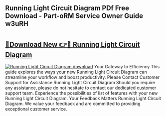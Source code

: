 ## Running Light Circuit Diagram PDf Free Download - Part-oRM Service Owner Guide w3uRH

# <h2><a href="http://dfnop1b.blite.top/?on=Running+Light+Circuit+Diagram">🔗Download New 👉🔴 Running Light Circuit Diagram</a></h2>

[![Running Light Circuit Diagram download](https://i.imgur.com/lujVjoI.png)](http://dfnop1b.blite.top/?on=Running+Light+Circuit+Diagram)
Your Gateway to Efficiency This guide explores the ways your new Running Light Circuit Diagram can streamline your workflow and boost productivity. Please Contact Customer Support for Assistance Running Light Circuit Diagram Should you require any assistance, please do not hesitate to contact our dedicated customer support team. Experience the possibilities of list of features with your new Running Light Circuit Diagram. Your Feedback Matters Running Light Circuit Diagram. We value your feedback and are committed to providing exceptional customer service.
